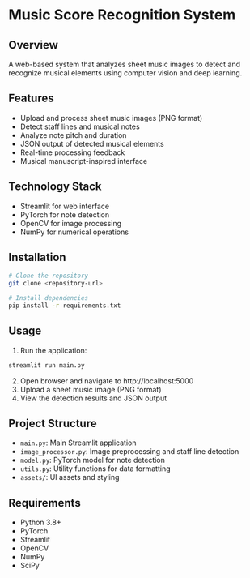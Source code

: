 # Music Score Recognition System

## Overview
A web-based system that analyzes sheet music images to detect and recognize musical elements using computer vision and deep learning.

## Features
- Upload and process sheet music images (PNG format)
- Detect staff lines and musical notes
- Analyze note pitch and duration
- JSON output of detected musical elements
- Real-time processing feedback
- Musical manuscript-inspired interface

## Technology Stack
- Streamlit for web interface
- PyTorch for note detection
- OpenCV for image processing
- NumPy for numerical operations

## Installation
```bash
# Clone the repository
git clone <repository-url>

# Install dependencies
pip install -r requirements.txt
```

## Usage
1. Run the application:
```bash
streamlit run main.py
```
2. Open browser and navigate to http://localhost:5000
3. Upload a sheet music image (PNG format)
4. View the detection results and JSON output

## Project Structure
- `main.py`: Main Streamlit application
- `image_processor.py`: Image preprocessing and staff line detection
- `model.py`: PyTorch model for note detection
- `utils.py`: Utility functions for data formatting
- `assets/`: UI assets and styling

## Requirements
- Python 3.8+
- PyTorch
- Streamlit
- OpenCV
- NumPy
- SciPy
